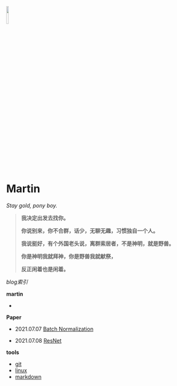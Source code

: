 <head><style type="text/css">h1:first-child {display:none;}</style></head>

<img src="https://cdn.jsdelivr.net/gh/lblbk/picgo/work/20201224164001.png" width="11%" height="11%" >

# **Martin**

*Stay gold, pony boy.*

> **我决定出发去找你。**
>
> **你说别来，你不合群，话少，无聊无趣，习惯独自一个人。**
>
> **我说挺好，有个外国老头说，离群索居者，不是神明，就是野兽。**
>
> **你是神明我就拜神，你是野兽我就献祭，**
>
> **反正闲着也是闲着。**



*blog索引*



**martin**

- 

**Paper**

- 2021.07.07 [Batch Normalization](/blog/paper/batchnormalization)

- 2021.07.08 [ResNet](/blog/paper/resnet)

**tools**

- [git](/blog/tools/git)
- [linux](/blog/tools/linux)
- [markdown](/blog/tools/markdown)

